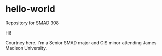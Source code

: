 # hello-world
Repository for SMAD 308

Hi!

Courtney here. I'm a Senior SMAD major and CIS minor attending James Madison University. 
